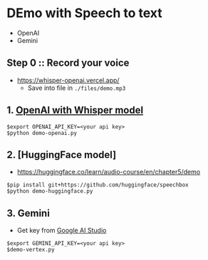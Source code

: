 # DEmo with Speech to text
* OpenAI
* Gemini

## Step 0 :: Record your voice
* https://whisper-openai.vercel.app/
  * Save into file in `./files/demo.mp3`

## 1. [OpenAI with Whisper model](https://platform.openai.com/docs/guides/speech-to-text)

```
$export OPENAI_API_KEY=<your api key>
$python demo-openai.py
```

## 2. [HuggingFace model]
* https://huggingface.co/learn/audio-course/en/chapter5/demo

```
$pip install git+https://github.com/huggingface/speechbox
$python demo-huggingface.py
```

## 3. Gemini
* Get key from [Google AI Studio](https://aistudio.google.com/)

```
$export GEMINI_API_KEY=<your api key>
$demo-vertex.py
```